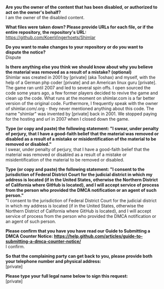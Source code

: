 **Are you the owner of the content that has been disabled, or authorized to act on the owner's behalf?**  
I am the owner of the disabled content.

**What files were taken down? Please provide URLs for each file, or if the entire repository, the repository's URL:**  
https://github.com/KoenVingerhoets/Shimlar

**Do you want to make changes to your repository or do you want to dispute the notice?**  
Dispute

**Is there anything else you think we should know about why you believe the material was removed as a result of a mistake? (optional)**  
Shimlar was created in 2001 by [private] (aka Toshax) and myself, with the help of a German php coder [private] and an American linux guru [private]. The game ran until 2007 and led to several spin offs. I open sourced the code some years ago, a few former players decided to revive the game and clean up the code. What runs at the moment on shimlar.com is a far better version of the original code. Furthermore, I frequently speak with the owner of shimlar.com/.org - they never mentioned anything about this code.
The name "shimlar" was invented by [private] back in 2001. We stopped paying for the hosting and url in 2007 when I closed down the game.

**Type (or copy and paste) the following statement: "I swear, under penalty of perjury, that I have a good-faith belief that the material was removed or disabled as a result of a mistake or misidentification of the material to be removed or disabled."**  
I swear, under penalty of perjury, that I have a good-faith belief that the material was removed or disabled as a result of a mistake or misidentification of the material to be removed or disabled.

**Type (or copy and paste) the following statement: "I consent to the jurisdiction of Federal District Court for the judicial district in which my address is located (if in the United States, otherwise the Northern District of California where GitHub is located), and I will accept service of process from the person who provided the DMCA notification or an agent of such person."**  
"I consent to the jurisdiction of Federal District Court for the judicial district in which my address is located (if in the United States, otherwise the Northern District of California where GitHub is located), and I will accept service of process from the person who provided the DMCA notification or an agent of such person.

**Please confirm that you have you have read our Guide to Submitting a DMCA Counter Notice: https://help.github.com/articles/guide-to-submitting-a-dmca-counter-notice/**  
I confirm.

**So that the complaining party can get back to you, please provide both your telephone number and physical address:**  
[private]

**Please type your full legal name below to sign this request:**  
[private]

